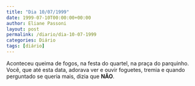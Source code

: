 ```yaml
---
title: "Dia 10/07/1999"
date: 1999-07-10T00:00:00+00:00
author: Eliane Passoni
layout: post
permalink: /diario/dia-10-07-1999
categories: Diário
tags: [diário]
---
```

Aconteceu queima de fogos, na festa do quartel, na praça do parquinho. Você, que até esta data, adorava ver e ouvir foguetes, tremia e quando perguntado se queria mais, dizia que <strong>NÃO</strong>.